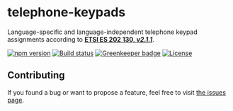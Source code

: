 # telephone-keypads

Language-specific and language-independent telephone keypad assignments according to [**ETSI ES 202 130, _v2.1.1_**](https://www.etsi.org/deliver/etsi_es/202100_202199/202130/02.01.01_50/es_202130v020101m.pdf).

[![npm version](https://img.shields.io/npm/v/telephone-keypads.svg)](https://www.npmjs.com/package/telephone-keypads)
[![Build status](https://travis-ci.org/juliuste/telephone-keypads.svg?branch=master)](https://travis-ci.org/juliuste/telephone-keypads)
[![Greenkeeper badge](https://badges.greenkeeper.io/juliuste/telephone-keypads.svg)](https://greenkeeper.io/)
[![License](https://img.shields.io/github/license/juliuste/telephone-keypads.svg?style=flat)](license)

## Contributing

If you found a bug or want to propose a feature, feel free to visit [the issues page](https://github.com/juliuste/telephone-keypads/issues).
